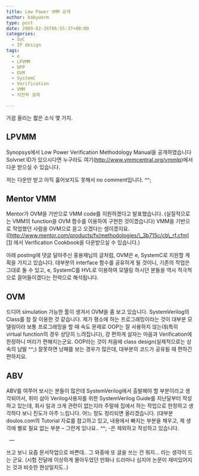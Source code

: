 ```yaml
---
title: Low Power VMM 공개
author: babyworm
type: post
date: 2009-02-26T06:55:37+00:00
categories:
  - SoC
  - IP design
tags:
  - e
  - LPVMM
  - OPP
  - OVM
  - SystemC
  - Verification
  - VMM
  - 저전력 설계

---
```

가끔 올리는 짧은 소식 몇 가지.

## LPVMM

Synopsys에서 Low Power Verification Methodology Manual을 공개하였습니다
Solvnet ID가 있으시다면 누구라도 여기(<http://www.vmmcentral.org/vmmlp>)에서 다운 받으실 수 있습니다.

저는 다운만 받고 아직 훓어보지도 못해서 no comment입니다. ^^;

## Mentor VMM

Mentor가 OVM을 기반으로 VMM code를 지원하겠다고 발표했습니다. (실질적으로는 VMM의 function을 OVM 함수를 이용하여 구현한 것이겠습니다)
VMM을 기반으로 작업했던 사람을 OVM으로 끌고 오겠다는 셈이겠지요. ([http://www.mentor.com/products/fv/methodologies/\_3b715c/cb\_rf.cfm][1] 에서 Verification Cookbook을 다운받으실 수 있습니다.)

아래 posting에 댓글 달아주신 홍용재님의 글처럼, OVM은 e, SystemC로 지원할 계획을 가지고 있습니다. 대부분의 interface 함수를 공유하게 될 것이니, 기존의 작업은 그대로 둘 수 있고, e, SystemC를 HVL로 이용하여 모델링 하시던 분들을 역시 적극적으로 끌어들이겠다는 전략으로 해석됩니다.

## OVM

드디어 simulation 가능한 툴이 생겨서 OVM을 좀 보고 있습니다. SystemVerilog의 Class를 참 잘 이용한 것 같습니다. 제가 평소에 하는 프로그래밍이라는 것이 대부분 모델링이라 보통 프로그래밍을 할 때 속도 문제로 OOP는 잘 사용하지 않는데(특히 virtual function의 경우 상당히 느려집니다), 걍 편하게 살자는 마음과 Verification에 한정하니 머리가 편해지는군요. OOP라는 것이 처음에 class design(실제적으로는 상속의 남발 ^^;) 잘못하면 낭패를 보는 경우가 많은데, 대부분의 코드가 공유될 때 편하긴 편하지요.

## ABV

ABV를 여쭈어 보시는 분들이 많은데 SystemVerilog에서 출발해야 할 부분이라고 생각되어서, 취미 삼아 Verilog사용자를 위한 SystemVerilog Guide를 지난달부터 작성하고 있는데, 회사 일과 크게 관련이 없는지라 주말에 집에서 하는 작업으로 한정하고 생각하다 보니 진도가 아주 느립니다. 어느 정도 정리되면 올리겠습니다. (대부분 doulos.com의 Tutorial 자료를 참고하고 있고, 내용에서 빠지는 부분을 채우고, 제 생각에 별로 필요 없는 부분 – 그런게 있나요.. ^^; -은 제외하고 작성하고 있습니다.

  —

쓰고 보니 요즘 문서작업으로 바쁜데.. 그 와중에 또 글을 쓰는 건 뭐지… 라는 생각이 드는 군요. (시험 전달에 이상하게 몰아두었던 만화나 드라마나 심지어 논문이 재미있어지는 것과 비슷한 현상일지도..)

 [1]: http://www.mentor.com/products/fv/methodologies/_3b715c/cb_rf.cfm
